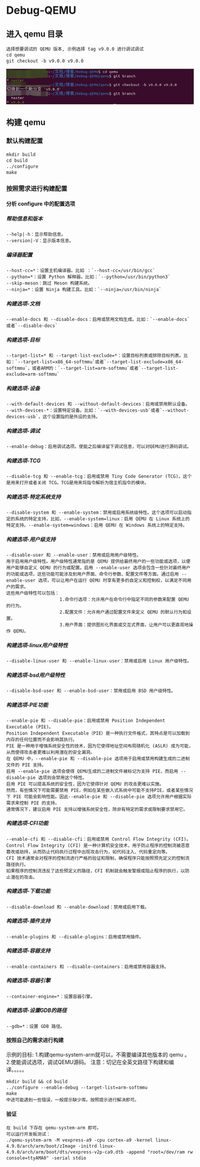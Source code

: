 # Debug-QEMU
## 进入 qemu 目录
    选择想要调试的 QEMU 版本, 示例选择 tag v9.0.0 进行调试调试
    cd qemu
    git checkout -b v9.0.0 v9.0.0
![alt text](切换到qemu_v_9.0.0_tag.png)
## 构建 qemu
### 默认构建配置
    mkdir build
    cd build
    ../configure
    make
### 按照需求进行构建配置
#### 分析 configure 中的配置选项
##### 帮助信息和版本
```
--help|-h：显示帮助信息。
--version|-V：显示版本信息。
```
##### 编译器配置
```
--host-cc=*：设置主机编译器。比如 ：`--host-cc=/usr/bin/gcc`
--python=*：设置 Python 解释器。比如：`--python=/usr/bin/python3`
--skip-meson：跳过 Meson 构建系统。
--ninja=*：设置 Ninja 构建工具。比如：`--ninja=/usr/bin/ninja`
```
##### 构建选项-文档
```
--enable-docs 和 --disable-docs：启用或禁用文档生成。比如：`--enable-docs`或者`--disable-docs`
```
##### 构建选项-目标
```
--target-list=* 和 --target-list-exclude=*：设置目标列表或排除目标列表。比如：`--target-list=x86_64-softmmu`或者`--target-list-exclude=x86_64-softmmu`，或者ARM的：`--target-list=arm-softmmu`或者`--target-list-exclude=arm-softmmu`
```
##### 构建选项-设备
```
--with-default-devices 和 --without-default-devices：启用或禁用默认设备。
--with-devices-*：设置特定设备。比如：`--with-devices-usb`或者`--without-devices-usb`，这个设置指的是外设的支持。
```
##### 构建选项-调试
```
--enable-debug：启用调试选项。使能之后编译留下调试信息，可以对QEMU进行源码调试。
```
##### 构建选项-TCG
```
--disable-tcg 和 --enable-tcg：启用或禁用 Tiny Code Generator (TCG)。这个是用来打开或者关闭 TCG。TCG是用来将指令解析为宿主机指令的模块。
```
##### 构建选项-特定系统支持
```
--disable-system 和 --enable-system：禁用或启用系统级特性。这个选项可以启动指定的系统的特定支持，比如，--enable-system=linux：启用 QEMU 在 Linux 系统上的特定支持。--enable-system=windows：启用 QEMU 在 Windows 系统上的特定支持。
```
##### 构建选项-用户级支持
```
--disable-user 和 --enable-user：禁用或启用用户级特性。
用于启用用户级特性。用户级特性通常指的是 QEMU 提供给最终用户的一些功能或选项，以便用户能够自定义 QEMU 的行为或配置。启用 --enable-user 选项会包含一些针对最终用户的功能或选项，这些功能可能涉及到用户界面、命令行参数、配置文件等方面。通过启用 --enable-user 选项，可以让用户在运行 QEMU 时享有更多的自定义和控制权，以满足不同用户的需求。
这些用户级特性可以包括：
                    1.命令行选项：允许用户在命令行中指定不同的参数来配置 QEMU 的行为。
                    2.配置文件：允许用户通过配置文件来定义 QEMU 的默认行为和设置。
                    3.用户界面：提供图形化界面或交互式界面，让用户可以更直观地操作 QEMU。
```
##### 构建选项-linux用户级特性
```
--disable-linux-user 和 --enable-linux-user：禁用或启用 Linux 用户级特性。
```
##### 构建选项-bsd用户级特性
```
--disable-bsd-user 和 --enable-bsd-user：禁用或启用 BSD 用户级特性。
```
##### 构建选项-PIE功能
```
--enable-pie 和 --disable-pie：启用或禁用 Position Independent Executable (PIE)。
Position Independent Executable（PIE）是一种执行文件格式，其特点是可以加载到内存的任何位置而不会影响其执行。
PIE 是一种用于增强系统安全性的技术，因为它使得地址空间布局随机化 (ASLR) 成为可能，从而使得攻击者更难以利用潜在的安全漏洞。
在 QEMU 中，--enable-pie 和 --disable-pie 选项用于启用或禁用构建生成的二进制文件的 PIE 支持。
启用 --enable-pie 选项会使得 QEMU生成的二进制文件被标记为支持 PIE，而启用 --disable-pie 选项则会禁用这个特性。
启用 PIE 可以提高系统的安全性，因为它使得针对 QEMU 的攻击更难以实施。
然而，有些情况下可能需要禁用 PIE，例如在某些嵌入式系统中可能不支持PIE，或者某些情况下 PIE 可能会影响性能。因此--enable-pie 和 --disable-pie 选项允许用户根据实际需求来控制 PIE 的支持。
通常情况下，建议启用 PIE 支持以增强系统安全性，除非有特定的需求或限制要求禁用它。
```
##### 构建选项-CFI功能
```
--enable-cfi 和 --disable-cfi：启用或禁用 Control Flow Integrity (CFI)。
Control Flow Integrity (CFI) 是一种计算机安全技术，用于防止程序的控制流被恶意篡改或劫持，从而防止代码执行过程中出现攻击行为，如代码注入、代码重定向等。
CFI 技术通常会对程序的控制流进行严格的验证和限制，确保程序只能按照预先定义的控制流路径执行。
如果程序的控制流违反了这些预定义的路径，CFI 机制就会触发警报或阻止程序的执行，以防止潜在的攻击。
```
##### 构建选项-下载功能
```
--disable-download 和 --enable-download：禁用或启用下载。
```
##### 构建选项-插件支持
```
--enable-plugins 和 --disable-plugins：启用或禁用插件。
```
##### 构建选项-容器支持
```
--enable-containers 和 --disable-containers：启用或禁用容器支持。
```
##### 构建选项-容器引擎
```
--container-engine=*：设置容器引擎。
```
##### 构建选项-设置GDB的路径
```
--gdb=*：设置 GDB 路径。 
``` 
#### 按照自己的需求进行构建
示例的目标:
1.构建qemu-system-arm就可以，不需要编译其他版本的 qemu 。
2.使能调试选项，调试QEMU源码。 
注意：切记在全英文路径下构建和编译。。。。。 
```
mkdir build && cd build
../configure --enable-debug --target-list=arm-softmmu
make
中途可能遇到一些错误，一般提示缺少库。按照提示进行解决即可。
```
#### 验证
```
在 build 下存在 qemu-system-arm 即可。
可以运行开发板测试：
./qemu-system-arm -M vexpress-a9 -cpu cortex-a9 -kernel linux-4.9.0/arch/arm/boot/zImage -initrd linux-4.9.0/arch/arm/boot/dts/vexpress-v2p-ca9.dtb -append "root=/dev/ram rw console=ttyAMA0" -serial stdio
```

